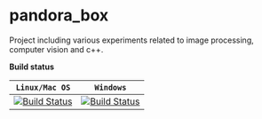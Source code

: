 # pandora_box
Project including various experiments related to image processing, computer vision and c++.

**Build status**

| **`Linux/Mac OS`** | **`Windows`** |
|------------------|-------------|
|[![Build Status](https://travis-ci.org/eelcoder/pandora_box.svg?branch=master)](https://travis-ci.org/eelcoder/pandora_box)|[![Build Status](https://ci.appveyor.com/api/projects/status/xqi2x6hdblkd0np2/branch/master?svg=true)](https://ci.appveyor.com/project/eelcoder/pandora-box)|


